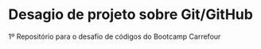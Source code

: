# Desagio de projeto sobre Git/GitHub
1º Repositório para o desafio de códigos do Bootcamp Carrefour

